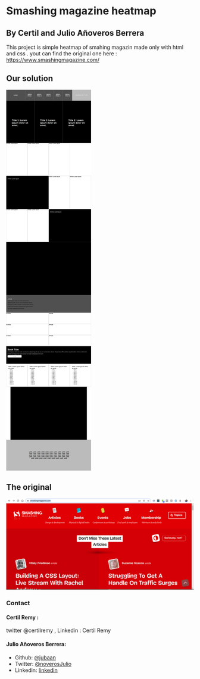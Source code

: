 # Smashing magazine heatmap

## By Certil and Julio Añoveros Berrera

This project is simple heatmap of smahing magazin made only with html and css . yout can find the original one here : https://www.smashingmagazine.com/

## Our solution

![our solution](./smashingMSolution.png)

## The original

![Smashing Magazine](./original.png)

### Contact

#### Certil Remy :

twitter @certilremy , Linkedin : Certil Remy

#### Julio Añoveros Berrera:

- Github: [@jubaan](https://github.com/jubaan)
- Twitter: [@noverosJulio](https://twitter.com/AnoverosJulio)
- Linkedin: [linkedin](https://www.linkedin.com/in/julio-a%C3%B1overos-b987a8a0/)
